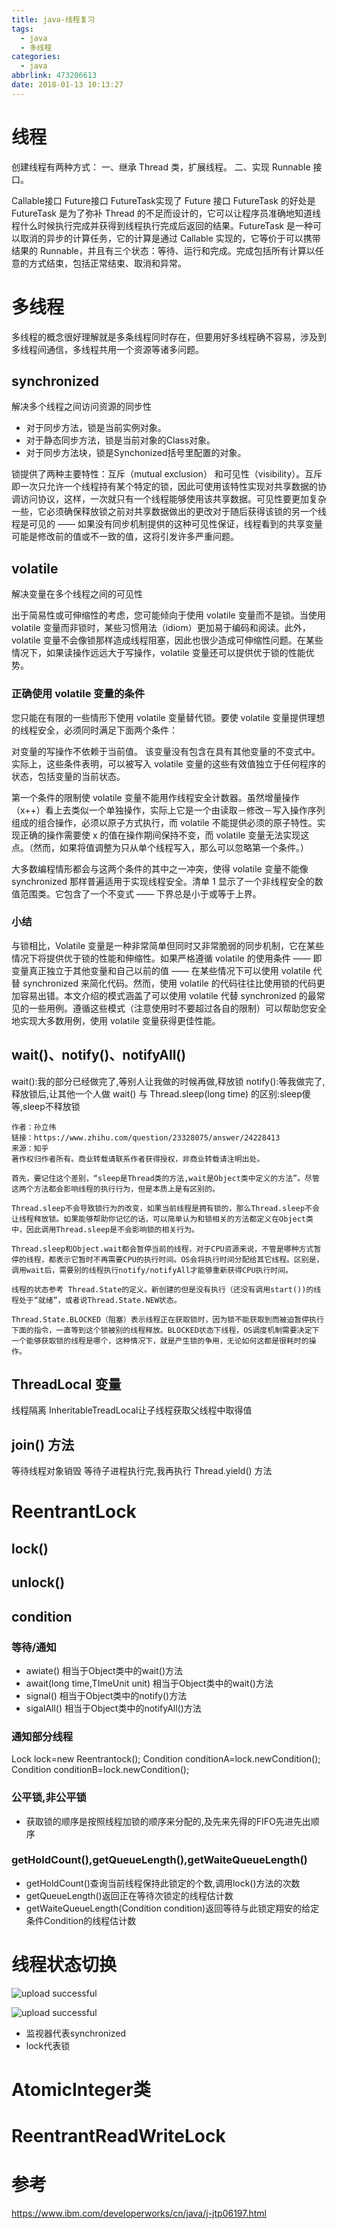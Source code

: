 ```yaml
---
title: java-线程复习
tags:
  - java
  - 多线程
categories:
  - java
abbrlink: 473206613
date: 2018-01-13 10:13:27
---
```

# 线程
创建线程有两种方式：
一、继承 Thread 类，扩展线程。
二、实现 Runnable 接口。

Callable接口
Future接口
FutureTask实现了 Future 接口
FutureTask 的好处是 FutureTask 是为了弥补 Thread 的不足而设计的，它可以让程序员准确地知道线程什么时候执行完成并获得到线程执行完成后返回的结果。FutureTask 是一种可以取消的异步的计算任务，它的计算是通过 Callable 实现的，它等价于可以携带结果的 Runnable，并且有三个状态：等待、运行和完成。完成包括所有计算以任意的方式结束，包括正常结束、取消和异常。


# 多线程
多线程的概念很好理解就是多条线程同时存在，但要用好多线程确不容易，涉及到多线程间通信，多线程共用一个资源等诸多问题。
## synchronized

解决多个线程之间访问资源的同步性

- 对于同步方法，锁是当前实例对象。
- 对于静态同步方法，锁是当前对象的Class对象。
- 对于同步方法块，锁是Synchonized括号里配置的对象。

锁提供了两种主要特性：互斥（mutual exclusion） 和可见性（visibility）。互斥即一次只允许一个线程持有某个特定的锁，因此可使用该特性实现对共享数据的协调访问协议，这样，一次就只有一个线程能够使用该共享数据。可见性要更加复杂一些，它必须确保释放锁之前对共享数据做出的更改对于随后获得该锁的另一个线程是可见的 —— 如果没有同步机制提供的这种可见性保证，线程看到的共享变量可能是修改前的值或不一致的值，这将引发许多严重问题。

## volatile

解决变量在多个线程之间的可见性

出于简易性或可伸缩性的考虑，您可能倾向于使用 volatile 变量而不是锁。当使用 volatile 变量而非锁时，某些习惯用法（idiom）更加易于编码和阅读。此外，volatile 变量不会像锁那样造成线程阻塞，因此也很少造成可伸缩性问题。在某些情况下，如果读操作远远大于写操作，volatile 变量还可以提供优于锁的性能优势。

### 正确使用 volatile 变量的条件

您只能在有限的一些情形下使用 volatile 变量替代锁。要使 volatile 变量提供理想的线程安全，必须同时满足下面两个条件：

对变量的写操作不依赖于当前值。
该变量没有包含在具有其他变量的不变式中。
实际上，这些条件表明，可以被写入 volatile 变量的这些有效值独立于任何程序的状态，包括变量的当前状态。

第一个条件的限制使 volatile 变量不能用作线程安全计数器。虽然增量操作（x++）看上去类似一个单独操作，实际上它是一个由读取－修改－写入操作序列组成的组合操作，必须以原子方式执行，而 volatile 不能提供必须的原子特性。实现正确的操作需要使 x 的值在操作期间保持不变，而 volatile 变量无法实现这点。（然而，如果将值调整为只从单个线程写入，那么可以忽略第一个条件。）

大多数编程情形都会与这两个条件的其中之一冲突，使得 volatile 变量不能像 synchronized 那样普遍适用于实现线程安全。清单 1 显示了一个非线程安全的数值范围类。它包含了一个不变式 —— 下界总是小于或等于上界。

### 小结

与锁相比，Volatile 变量是一种非常简单但同时又非常脆弱的同步机制，它在某些情况下将提供优于锁的性能和伸缩性。如果严格遵循 volatile 的使用条件 —— 即变量真正独立于其他变量和自己以前的值 —— 在某些情况下可以使用 volatile 代替 synchronized 来简化代码。然而，使用 volatile 的代码往往比使用锁的代码更加容易出错。本文介绍的模式涵盖了可以使用 volatile 代替 synchronized 的最常见的一些用例。遵循这些模式（注意使用时不要超过各自的限制）可以帮助您安全地实现大多数用例，使用 volatile 变量获得更佳性能。



## wait()、notify()、notifyAll()
wait():我的部分已经做完了,等别人让我做的时候再做,释放锁
notify():等我做完了,释放锁后,让其他一个人做
wait() 与 Thread.sleep(long time) 的区别:sleep傻等,sleep不释放锁

```
作者：孙立伟
链接：https://www.zhihu.com/question/23328075/answer/24228413
来源：知乎
著作权归作者所有。商业转载请联系作者获得授权，非商业转载请注明出处。

首先，要记住这个差别，“sleep是Thread类的方法,wait是Object类中定义的方法”。尽管这两个方法都会影响线程的执行行为，但是本质上是有区别的。

Thread.sleep不会导致锁行为的改变，如果当前线程是拥有锁的，那么Thread.sleep不会让线程释放锁。如果能够帮助你记忆的话，可以简单认为和锁相关的方法都定义在Object类中，因此调用Thread.sleep是不会影响锁的相关行为。

Thread.sleep和Object.wait都会暂停当前的线程，对于CPU资源来说，不管是哪种方式暂停的线程，都表示它暂时不再需要CPU的执行时间。OS会将执行时间分配给其它线程。区别是，调用wait后，需要别的线程执行notify/notifyAll才能够重新获得CPU执行时间。

线程的状态参考 Thread.State的定义。新创建的但是没有执行（还没有调用start())的线程处于“就绪”，或者说Thread.State.NEW状态。

Thread.State.BLOCKED（阻塞）表示线程正在获取锁时，因为锁不能获取到而被迫暂停执行下面的指令，一直等到这个锁被别的线程释放。BLOCKED状态下线程，OS调度机制需要决定下一个能够获取锁的线程是哪个，这种情况下，就是产生锁的争用，无论如何这都是很耗时的操作。
```


## ThreadLocal 变量
线程隔离
InheritableTreadLocal让子线程获取父线程中取得值

## join() 方法
等待线程对象销毁
等待子进程执行完,我再执行
Thread.yield() 方法



# ReentrantLock
## lock()
## unlock()

## condition

### 等待/通知
- awiate() 相当于Object类中的wait()方法
- await(long time,TImeUnit unit) 相当于Object类中的wait()方法
- signal() 相当于Object类中的notify()方法
- sigalAll() 相当于Object类中的notifyAll()方法

### 通知部分线程
Lock lock=new Reentrantock();
Condition conditionA=lock.newCondition();
Condition conditionB=lock.newCondition();

### 公平锁,非公平锁
- 获取锁的顺序是按照线程加锁的顺序来分配的,及先来先得的FIFO先进先出顺序

### getHoldCount(),getQueueLength(),getWaiteQueueLength()
- getHoldCount()查询当前线程保持此锁定的个数,调用lock()方法的次数
- getQueueLength()返回正在等待次锁定的线程估计数
- getWaiteQueueLength(Condition condition)返回等待与此锁定翔安的给定条件Condition的线程估计数


# 线程状态切换

![upload successful](/images/pasted-42.png)

![upload successful](/images/pasted-167.png)
- 监视器代表synchronized
- lock代表锁



# AtomicInteger类

# ReentrantReadWriteLock


# 参考
https://www.ibm.com/developerworks/cn/java/j-jtp06197.html